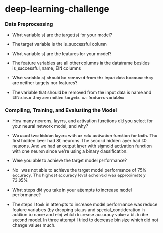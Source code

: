 # deep-learning-challenge


### Data Preprocessing

* What variable(s) are the target(s) for your model?
*   The target variable is the is_successful column

* What variable(s) are the features for your model?
*   The feature variables are all other columns in the dataframe besides is_successful, name, EIN columns

* What variable(s) should be removed from the input data because they are neither targets nor features?
*   The variable that should be removed from the input data is name and EIN since they are neither targets nor features variables

### Compiling, Training, and Evaluating the Model

* How many neurons, layers, and activation functions did you select for your neural network model, and why?
*   We used two hidden layers with an relu activation function for both. The first hidden layer had 80 neurons. The second hidden layer had 30 neurons. And we had an output layer with sigmoid activation function with one neuron since we're using a binary classification.

* Were you able to achieve the target model performance?
*   No I was not able to achieve the target model performance of 75% accuracy. The highest accuracy level acheived was approximately 73.05%

* What steps did you take in your attempts to increase model performance?
*   The steps I took in attempts to increase model performance was reduce feature variables (by dropping status and special_consideration in additon to name and ein) which increase accuracy value a bit in the second model. In three attempt I tried to decrease bin size which did not change values much. 
